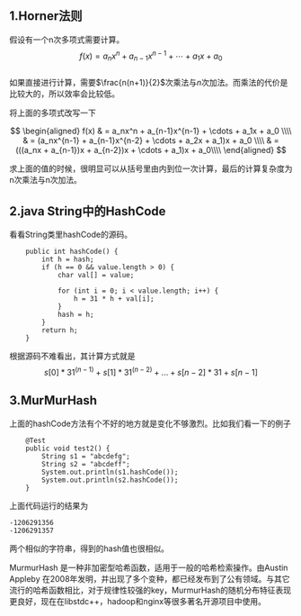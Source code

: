 ## 1.Horner法则  
假设有一个n次多项式需要计算。  
$$f(x) = a_nx^n + a_{n-1}x^{n-1} + \cdots + a_1x + a_0$$  
如果直接进行计算，需要$\frac{n(n+1)}{2}$次乘法与$n$次加法。而乘法的代价是比较大的，所以效率会比较低。  

将上面的多项式改写一下  

$$
\begin{aligned}
f(x) & = a_nx^n + a_{n-1}x^{n-1} + \cdots + a_1x + a_0  \\\\
& = (a_nx^{n-1} + a_{n-1}x^{n-2} + \cdots + a_2x + a_1)x + a_0 \\\\
& =  (((a_nx + a_{n-1})x + a_{n-2})x + \cdots + a_1)x + a_0\\\\
\end{aligned}
$$  

求上面的值的时候，很明显可以从括号里由内到位一次计算，最后的计算复杂度为n次乘法与n次加法。  

## 2.java String中的HashCode
看看String类里hashCode的源码。  

```
    public int hashCode() {
        int h = hash;
        if (h == 0 && value.length > 0) {
            char val[] = value;

            for (int i = 0; i < value.length; i++) {
                h = 31 * h + val[i];
            }
            hash = h;
        }
        return h;
    }
```  

根据源码不难看出，其计算方式就是  
$$s[0]*31^{(n-1)} + s[1]*31^{(n-2)} + ... + s[n-2] * 31 + s[n-1]$$


## 3.MurMurHash
上面的hashCode方法有个不好的地方就是变化不够激烈。比如我们看一下的例子  

```
    @Test
    public void test2() {
        String s1 = "abcdefg";
        String s2 = "abcdeff";
        System.out.println(s1.hashCode());
        System.out.println(s2.hashCode());
    }
```  

上面代码运行的结果为  

```
-1206291356
-1206291357
```  

两个相似的字符串，得到的hash值也很相似。  

MurmurHash 是一种非加密型哈希函数，适用于一般的哈希检索操作。由Austin Appleby 在2008年发明，并出现了多个变种，都已经发布到了公有领域。与其它流行的哈希函数相比，对于规律性较强的key，MurmurHash的随机分布特征表现更良好，现在在libstdc++，hadoop和nginx等很多著名开源项目中使用。    


